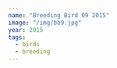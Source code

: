 ```yaml
---
name: "Breeding Bird 09 2015"
image: "/img/bb9.jpg"
year: 2015
tags:
  - birds
  - breeding
---
```

